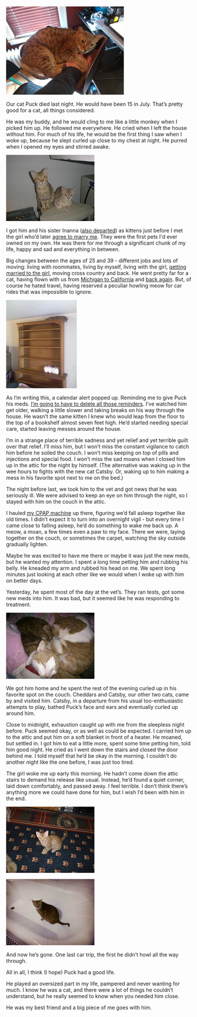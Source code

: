 <a
href="https://www.flickr.com/photos/deusx/8453933354" title="Yes, i have a cat
bed attached to my desk by Les Orchard, on Flickr"><img src="/uploads/2015/puck/8453933354_a4c95d72a8_n.jpg" width="320" height="240" alt="Yes, i have a cat bed attached to my desk"></a>

Our cat Puck died last night. He would have been 15 in July. That’s pretty
good for a cat, all things considered.

<!--more-->

He was my buddy, and he would cling to me like a little monkey when I picked
him up. He followed me everywhere. He cried when I left the house without him.
For much of his life, he would be the first thing I saw when I woke up,
because he slept curled up close to my chest at night. He purred when I opened
my eyes and stirred awake.

<a href="https://www.flickr.com/photos/deusx/60975373" title="kitty-023 by Les Orchard, on Flickr"><img src="/uploads/2015/puck/60975373_1f12e7f98e_m.jpg" width="240" height="180" alt="kitty-023"></a>

I got him and his sister Inanna ([also
departed](https://twitter.com/lmorchard/status/29488656198)) as kittens just before I met
the girl who’d later [agree to marry
me](http://decafbad.com/blog/2005/06/17/were-engaged/). They were the first pets I'd ever
owned on my own. He was there for me through a significant chunk of my life,
happy and sad and everything in between. 

Big changes between the ages of 25
and 39 - different jobs and lots of moving: living with roommates, living by
myself, living with the girl, [getting married to the
girl](http://decafbad.com/blog/2006/06/09/wedding-day-is-today/), moving cross
country and back. He went pretty far for a cat, having flown with us from
[Michigan to
California](http://blog.lmorchard.com/2006/06/24/go-west-young-man/) and [back
again](http://decafbad.com/blog/2008/05/14/go-midwest-young-man/). But, of course he hated travel, having
reserved a peculiar howling meow for car rides that was impossible to ignore.

<a href="https://www.flickr.com/photos/deusx/2565869172" title="Cat atop shelf by Les Orchard, on Flickr"><img src="/uploads/2015/puck/2565869172_ce30a4b81c_m.jpg" width="192" height="240" alt="Cat atop shelf"></a>

As I’m writing this, a calendar alert popped up. Reminding me to give Puck his
meds. [I’m going to have to delete all those
reminders](https://twitter.com/lmorchard/status/588453681114185729). I’ve watched him get
older, walking a little slower and taking breaks on his way through the house.
He wasn’t the same kitten I knew who would leap from the floor to the top of a
bookshelf almost seven feet high. He’d started needing special care, started
leaving messes around the house.
 
I’m in a strange place of terrible sadness and yet relief and yet terrible
guilt over that relief. I’ll miss him, but I won’t miss the constant
vigilance to catch him before he soiled the couch. I won’t miss keeping on top
of pills and injections and special food. I won’t miss the sad moans when I
closed him up in the attic for the night by himself. (The alternative was
waking up in the wee hours to fights with the new cat Catsby. Or, waking up to
him making a mess in his favorite spot next to me on the bed.)

The night before last, we took him to the vet and got news that he was
seriously ill. We were advised to keep an eye on him through the night, so I
stayed with him on the couch in the attic.

I hauled [my CPAP
machine](http://blog.lmorchard.com/2004/12/03/if-you-snore-get-tested-for-sleep-apnea-now/) up there, figuring we’d fall asleep together like old
times. I didn’t expect it to turn into an overnight vigil - but every time I
came close to falling asleep, he’d do something to wake me back up. A meow, a
moan, a few times even a paw to my face. There we were, laying together on the
couch, or sometimes the carpet, watching the sky outside gradually lighten.

Maybe he was excited to have me there or maybe it was just the new meds, but
he wanted my attention. I spent a long time petting him and rubbing his belly.
He kneaded my arm and rubbed his head on me. We spent long minutes just
looking at each other like we would when I woke up with him on better days.

Yesterday, he spent most of the day at the vet’s. They ran tests, got some new
meds into him. It was bad, but it seemed like he was responding to treatment.

<a href="https://www.flickr.com/photos/deusx/16381807917" title="IMG_20150218_012414 by Les Orchard, on Flickr"><img src="/uploads/2015/puck/16381807917_d56aa3c0ee_m.jpg" width="240" height="180" alt="IMG_20150218_012414"></a>

We got him home and he spent the rest of the evening curled up in his favorite
spot on the couch. Cheddars and Catsby, our other two cats, came by and
visited him. Catsby, in a departure from his usual too-enthusiastic attempts
to play, bathed Puck’s face and ears and eventually curled up around him.

Close to midnight, exhaustion caught up with me from the sleepless night
before. Puck seemed okay, or as well as could be expected. I carried him up to
the attic and put him on a soft blanket in front of a heater. He moaned, but
settled in. I got him to eat a little more, spent some time petting him, told
him good night. He cried as I went down the stairs and closed the door behind
me. I told myself that he’d be okay in the morning. I couldn’t do another
night like the one before, I was just too tired.

The girl woke me up early this morning. He hadn’t come down the attic stairs
to demand his release like usual. Instead, he’d found a quiet corner, laid
down comfortably, and passed away. I feel terrible. I don’t think there’s
anything more we could have done for him, but I wish I’d been with him in the
end.

<a href="https://www.flickr.com/photos/deusx/60975477" title="kitty-020 by Les Orchard, on Flickr"><img src="/uploads/2015/puck/60975477_435d4be811_m.jpg" width="240" height="180" alt="kitty-020"></a>

<a href="https://www.flickr.com/photos/deusx/8353514611" title="puck in a tub by Les Orchard, on Flickr"><img src="/uploads/2015/puck/8353514611_64e0c6cd56_m.jpg" width="240" height="180" alt="puck in a tub"></a>

And now he’s gone. One last car trip, the first he didn’t howl all the way
through.

All in all, I think (I hope) Puck had a good life. 

<div style="clear:both">He played an oversized part
in my life, pampered and never wanting for much. I know he was a cat, and
there were a lot of things he couldn’t understand, but he really seemed to
know when you needed him close.</div> 

He was my best friend and a big piece of me goes with him.

<!-- vim: set wrap wm=5 syntax=mkd textwidth=78: -->
